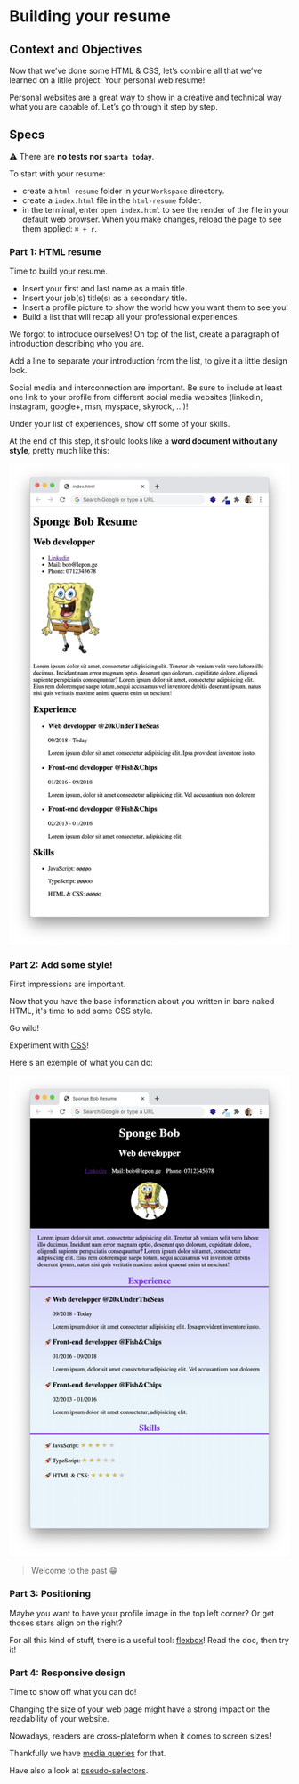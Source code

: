 # Building your resume

## Context and Objectives

Now that we’ve done some HTML & CSS, let’s combine all that we’ve learned on a litlle project: Your personal web resume!

Personal websites are a great way to show in a creative and technical way what you are capable of. Let’s go through it step by step.

## Specs

⚠️ There are **no tests nor `sparta today`**.

To start with your resume:
- create a `html-resume` folder in your `Workspace` directory.
- create a `index.html` file in the `html-resume` folder.
- in the terminal, enter `open index.html` to see the render of the file in your default web browser. When you make changes, reload the page to see them applied: `⌘ + r`.

### Part 1: HTML resume

Time to build your resume.

- Insert your first and last name as a main title.
- Insert your job(s) title(s) as a secondary title.
- Insert a profile picture to show the world how you want them to see you!
- Build a list that will recap all your professional experiences.

We forgot to introduce ourselves! On top of the list, create a paragraph of introduction describing who you are.

Add a line to separate your introduction from the list, to give it a little design look.

Social media and interconnection are important. Be sure to include at least one link to your profile from different social media websites (linkedin, instagram, google+, msn, myspace, skyrock, …)!

Under your list of experiences, show off some of your skills.

At the end of this step, it should looks like a **word document without any style**, pretty much like this:

![sponge pop base resume](./assets/images/html-resume.png)

### Part 2: Add some style!

First impressions are important.

Now that you have the base information about you written in bare naked HTML, it's time to add some CSS style.

Go wild!

Experiment with [CSS](https://developer.mozilla.org/en-US/docs/Web/CSS/CSS_Properties_Reference)!

Here's an exemple of what you can do:

![sponge pop base resume](./assets/images/html-css-resume.png)
> Welcome to the past 😁

### Part 3: Positioning

Maybe you want to have your profile image in the top left corner? Or get thoses stars align on the right?

For all this kind of stuff, there is a useful tool: [flexbox](https://developer.mozilla.org/en-US/docs/Web/CSS/CSS_Flexible_Box_Layout/Basic_Concepts_of_Flexbox)! Read the doc, then try it!

### Part 4: Responsive design

Time to show off what you can do!

Changing the size of your web page might have a strong impact on the readability of your website.

Nowadays, readers are cross-plateform when it comes to screen sizes!  

Thankfully we have [media queries](https://developer.mozilla.org/fr/docs/Apprendre/CSS/CSS_layout/Media_queries) for that.

Have also a look at [pseudo-selectors](https://developer.mozilla.org/en-US/docs/Web/CSS/Pseudo-classes).
